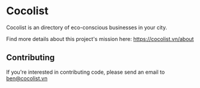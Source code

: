 # Cocolist

Cocolist is an directory of eco-conscious businesses in your city.

Find more details about this project's mission here: https://cocolist.vn/about

## Contributing

If you're interested in contributing code, please send an email to ben@cocolist.vn
